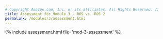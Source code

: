 ```yaml
---
# Copyright Amazon.com, Inc. or its affiliates. All Rights Reserved. // SPDX-License-Identifier: CC-BY-SA-4.0
title: Assessment for Module 3 - ROS vs. ROS 2
permalink: /modules/3/assessment.html
---
```


{% include assessment.html file='mod-3-assessment' %}
